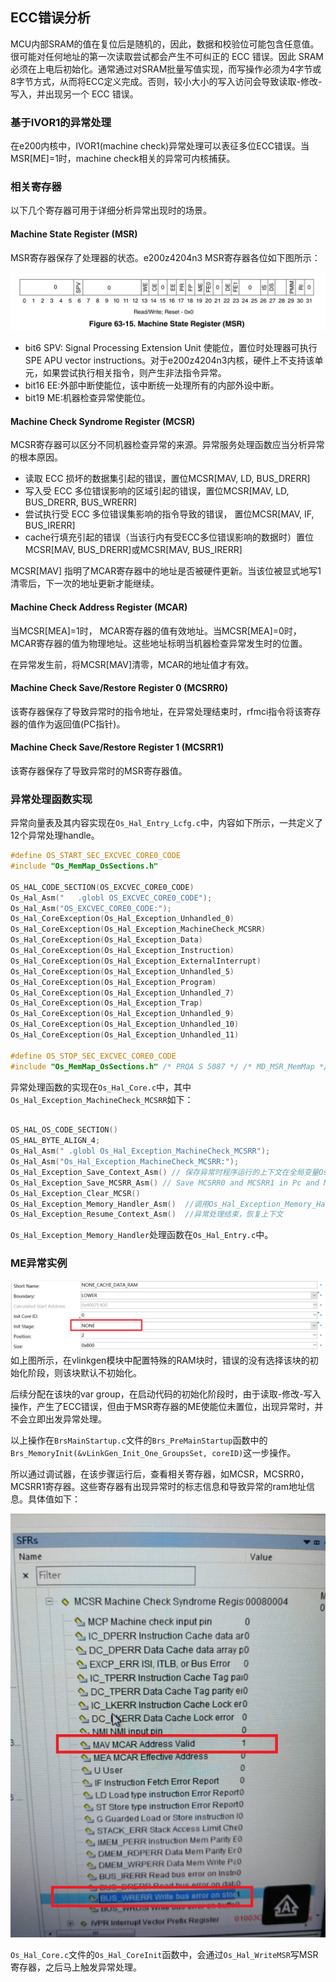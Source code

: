 ## ECC错误分析

MCU内部SRAM的值在复位后是随机的，因此，数据和校验位可能包含任意值。很可能对任何地址的第一次读取尝试都会产生不可纠正的 ECC 错误。因此 SRAM 必须在上电后初始化。通常通过对SRAM批量写值实现，而写操作必须为4字节或8字节方式，从而将ECC定义完成。否则，较小大小的写入访问会导致读取-修改-写入，并出现另一个 ECC 错误。

### 基于IVOR1的异常处理
在e200内核中，IVOR1(machine check)异常处理可以表征多位ECC错误。当MSR[ME]=1时，machine check相关的异常可内核捕获。

### 相关寄存器
以下几个寄存器可用于详细分析异常出现时的场景。

#### Machine State Register (MSR)
MSR寄存器保存了处理器的状态。e200z4204n3 MSR寄存器各位如下图所示：

![ecc-01](./images/msr.png)

- bit6 SPV: Signal Processing Extension Unit 使能位，置位时处理器可执行SPE APU vector instructions。对于e200z4204n3内核，硬件上不支持该单元，如果尝试执行相关指令，则产生非法指令异常。
- bit16 EE:外部中断使能位，该中断统一处理所有的内部外设中断。
- bit19 ME:机器检查异常使能位。

#### Machine Check Syndrome Register (MCSR)
MCSR寄存器可以区分不同机器检查异常的来源。异常服务处理函数应当分析异常的根本原因。

- 读取 ECC 损坏的数据集引起的错误，置位MCSR[MAV, LD, BUS_DRERR]
- 写入受 ECC 多位错误影响的区域引起的错误，置位MCSR[MAV, LD, BUS_DRERR, BUS_WRERR]
- 尝试执行受 ECC 多位错误集影响的指令导致的错误， 置位MCSR[MAV, IF, BUS_IRERR]
- cache行填充引起的错误（当该行内有受ECC多位错误影响的数据时）置位MCSR[MAV, BUS_DRERR]或MCSR[MAV, BUS_IRERR]

MCSR[MAV] 指明了MCAR寄存器中的地址是否被硬件更新。当该位被显式地写1清零后，下一次的地址更新才能继续。

#### Machine Check Address Register (MCAR)

当MCSR[MEA]=1时， MCAR寄存器的值有效地址。当MCSR[MEA]=0时， MCAR寄存器的值为物理地址。这些地址标明当机器检查异常发生时的位置。

在异常发生前，将MCSR[MAV]清零，MCAR的地址值才有效。

#### Machine Check Save/Restore Register 0 (MCSRR0)
该寄存器保存了导致异常时的指令地址，在异常处理结束时，rfmci指令将该寄存器的值作为返回值(PC指针)。

#### Machine Check Save/Restore Register 1 (MCSRR1)
该寄存器保存了导致异常时的MSR寄存器值。

### 异常处理函数实现
异常向量表及其内容实现在`Os_Hal_Entry_Lcfg.c`中，内容如下所示，一共定义了12个异常处理handle。

```c
#define OS_START_SEC_EXCVEC_CORE0_CODE
#include "Os_MemMap_OsSections.h"

OS_HAL_CODE_SECTION(OS_EXCVEC_CORE0_CODE)
Os_Hal_Asm("   .globl OS_EXCVEC_CORE0_CODE"); 
Os_Hal_Asm("OS_EXCVEC_CORE0_CODE:"); 
Os_Hal_CoreException(Os_Hal_Exception_Unhandled_0)  
Os_Hal_CoreException(Os_Hal_Exception_MachineCheck_MCSRR)
Os_Hal_CoreException(Os_Hal_Exception_Data)  
Os_Hal_CoreException(Os_Hal_Exception_Instruction)  
Os_Hal_CoreException(Os_Hal_Exception_ExternalInterrupt)  
Os_Hal_CoreException(Os_Hal_Exception_Unhandled_5)  
Os_Hal_CoreException(Os_Hal_Exception_Program) 
Os_Hal_CoreException(Os_Hal_Exception_Unhandled_7)  
Os_Hal_CoreException(Os_Hal_Exception_Trap) 
Os_Hal_CoreException(Os_Hal_Exception_Unhandled_9)  
Os_Hal_CoreException(Os_Hal_Exception_Unhandled_10) 
Os_Hal_CoreException(Os_Hal_Exception_Unhandled_11) 

#define OS_STOP_SEC_EXCVEC_CORE0_CODE
#include "Os_MemMap_OsSections.h" /* PRQA S 5087 */ /* MD_MSR_MemMap */

```

异常处理函数的实现在`Os_Hal_Core.c`中，其中`Os_Hal_Exception_MachineCheck_MCSRR`如下：

```c

OS_HAL_OS_CODE_SECTION()
OS_HAL_BYTE_ALIGN_4;  
Os_Hal_Asm(" .globl Os_Hal_Exception_MachineCheck_MCSRR");  
Os_Hal_Asm("Os_Hal_Exception_MachineCheck_MCSRR:"); 
Os_Hal_Exception_Save_Context_Asm() // 保存异常时程序运行的上下文在全局变量OsCfg_Hal_Context_OsCore0_ExceptionContext中
Os_Hal_Exception_Save_MCSRR_Asm() // Save MCSRR0 and MCSRR1 in Pc and Msr 
Os_Hal_Exception_Clear_MCSR()  
Os_Hal_Exception_Memory_Handler_Asm()  //调用Os_Hal_Exception_Memory_Handler
Os_Hal_Exception_Resume_Context_Asm()  //异常处理结束，恢复上下文
```

`Os_Hal_Exception_Memory_Handler`处理函数在`Os_Hal_Entry.c`中。

### ME异常实例

![ecc-VLINK](./images/ECC-01.png)
如上图所示，在vlinkgen模块中配置特殊的RAM块时，错误的没有选择该块的初始化阶段，则该块默认不初始化。

后续分配在该块的var group，在启动代码的初始化阶段时，由于读取-修改-写入操作，产生了ECC错误，但由于MSR寄存器的ME使能位未置位，出现异常时，并不会立即出发异常处理。

以上操作在`BrsMainStartup.c`文件的`Brs_PreMainStartup`函数中的`Brs_MemoryInit(&vLinkGen_Init_One_GroupsSet, coreID)`这一步操作。

所以通过调试器，在该步骤运行后，查看相关寄存器，如MCSR，MCSRR0，MCSRR1寄存器。这些寄存器有出现异常时的标志信息和导致异常的ram地址信息。具体值如下：

![ecc-VLINK](./images/ECC-02.png)

`Os_Hal_Core.c`文件的`Os_Hal_CoreInit`函数中，会通过`Os_Hal_WriteMSR`写MSR寄存器，之后马上触发异常处理。

